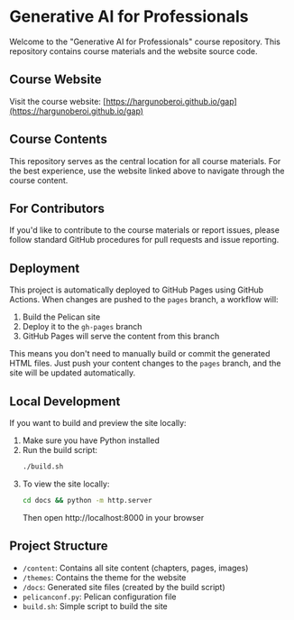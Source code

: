 # Generative AI for Professionals

Welcome to the "Generative AI for Professionals" course repository. This repository contains course materials and the website source code.

## Course Website

Visit the course website: [https://hargunoberoi.github.io/gap](https://hargunoberoi.github.io/gap)

## Course Contents

This repository serves as the central location for all course materials. For the best experience, use the website linked above to navigate through the course content.

## For Contributors

If you'd like to contribute to the course materials or report issues, please follow standard GitHub procedures for pull requests and issue reporting.

## Deployment

This project is automatically deployed to GitHub Pages using GitHub Actions. When changes are pushed to the `pages` branch, a workflow will:

1. Build the Pelican site
2. Deploy it to the `gh-pages` branch
3. GitHub Pages will serve the content from this branch

This means you don't need to manually build or commit the generated HTML files. Just push your content changes to the `pages` branch, and the site will be updated automatically.

## Local Development

If you want to build and preview the site locally:

1. Make sure you have Python installed
2. Run the build script:
   ```bash
   ./build.sh
   ```
3. To view the site locally:
   ```bash
   cd docs && python -m http.server
   ```
   Then open http://localhost:8000 in your browser

## Project Structure

- `/content`: Contains all site content (chapters, pages, images)
- `/themes`: Contains the theme for the website
- `/docs`: Generated site files (created by the build script)
- `pelicanconf.py`: Pelican configuration file
- `build.sh`: Simple script to build the site
